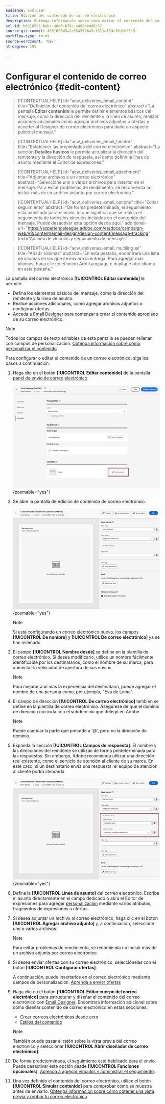 ```yaml
---
audience: end-user
title: Edición del contenido de correo electrónico
description: Obtenga información sobre cómo editar el contenido del correo electrónico en la interfaz de usuario web de Campaign
exl-id: b6316551-bebc-40e0-b75c-4408ce4d6c57
source-git-commit: 498162045a2a58a5326a3cf311a153cf9dfef5c3
workflow-type: tm+mt
source-wordcount: '687'
ht-degree: 19%

---
```


# Configurar el contenido de correo electrónico {#edit-content}

>[!CONTEXTUALHELP]
>id="acw_deliveries_email_content"
>title="Definición del contenido del correo electrónico"
>abstract="La pantalla **Editar contenido** le permite definir elementos básicos del mensaje, como la dirección del remitente y la línea de asunto, realizar acciones adicionales como agregar archivos adjuntos u ofertas y acceder al Designer de correo electrónico para darle un aspecto pulido al mensaje."

>[!CONTEXTUALHELP]
>id="acw_deliveries_email_header"
>title="Establecer las propiedades del correo electrónico"
>abstract="La sección **Detalles básicos** le permite actualizar la dirección del remitente y la dirección de respuesta, así como definir la línea de asunto mediante el Editor de expresiones."

>[!CONTEXTUALHELP]
>id="acw_deliveries_email_attachment"
>title="Adjuntar archivos a un correo electrónico"
>abstract="Seleccione uno o varios archivos para insertar en el mensaje. Para evitar problemas de rendimiento, se recomienda no incluir más de un archivo adjunto por correo electrónico."

>[!CONTEXTUALHELP]
>id="acw_deliveries_email_options"
>title="Editar seguimiento"
>abstract="De forma predeterminada, el seguimiento está habilitado para el envío, lo que significa que se realiza el seguimiento de todos los vínculos incluidos en el contenido del mensaje. Puede desactivar esta opción desde aquí."
>additional-url="https://experienceleague.adobe.com/es/docs/campaign-web/v8/content/email-design/design-content/message-tracking" text="Adición de vínculos y seguimiento de mensajes"

>[!CONTEXTUALHELP]
>id="acw_deliveries_email_multilingual"
>title="Añadir idiomas"
>abstract="En esta pestaña, encontrará una lista de idiomas en los que se enviará la entrega. Para agregar más idiomas, haga clic en el botón Add Language o duplique otro idioma en esta pestaña."

La pantalla del correo electrónico **[!UICONTROL Editar contenido]** le permite:

* Defina los elementos básicos del mensaje, como la dirección del remitente y la línea de asunto.
* Realice acciones adicionales, como agregar archivos adjuntos o configurar ofertas.
* Acceda a [Email Designer](get-started-email-designer.md#start-authoring) para comenzar a crear el contenido apropiado de su correo electrónico.

>[!NOTE]
>
>Todos los campos de texto editables de esta pantalla se pueden rellenar con campos de personalización. [Obtenga información sobre cómo personalizar el contenido](../personalization/personalize.md)

Para configurar o editar el contenido de un correo electrónico, siga los pasos a continuación.

1. Haga clic en el botón **[!UICONTROL Editar contenido]** de la pantalla [panel de envío de correo electrónico](../email/create-email.md).

   ![Captura de pantalla que muestra el botón Editar contenido en el panel de envío de correo electrónico.](assets/email-edit-content-button.png){zoomable="yes"}

1. Se abre la pantalla de edición de contenido de correo electrónico.

   ![Captura de pantalla que muestra el panel de edición de contenido de correo electrónico.](assets/email-edit-content-dashboard.png){zoomable="yes"}

   >[!NOTE]
   >
   >Si está configurando un correo electrónico nuevo, los campos **[!UICONTROL De nombre]** y **[!UICONTROL De correo electrónico]** ya se han rellenado.

1. El campo **[!UICONTROL Nombre desde]** se define en la plantilla de correo electrónico. Si desea modificarlo, utilice un nombre fácilmente identificable por los destinatarios, como el nombre de su marca, para aumentar la velocidad de apertura de sus envíos.

   >[!NOTE]
   >
   >Para mejorar aún más la experiencia del destinatario, puede agregar el nombre de una persona como, por ejemplo, &quot;Eva de Luma&quot;.

1. El campo de dirección **[!UICONTROL De correo electrónico]** también se define en la plantilla de correo electrónico. Asegúrese de que el dominio de dirección coincida con el subdominio que delegó en Adobe.

   >[!NOTE]
   >
   >Puede cambiar la parte que precede a &#39;@&#39;, pero no la dirección de dominio.

1. Expanda la sección **[!UICONTROL Campos de respuesta]**. El nombre y las direcciones del remitente se utilizan de forma predeterminada para las respuestas. Sin embargo, Adobe recomienda utilizar una dirección real existente, como el servicio de atención al cliente de su marca. En este caso, si un destinatario envía una respuesta, el equipo de atención al cliente podrá atenderla.

   ![Captura de pantalla que muestra la sección Campos de respuesta en el editor de contenido de correo electrónico.](assets/email-edit-content-reply-to.png){zoomable="yes"}

1. Defina la **[!UICONTROL Línea de asunto]** del correo electrónico. Escriba el asunto directamente en el campo dedicado o abra el Editor de expresiones para agregar [personalización](../personalization/personalize.md) mediante varios atributos, fragmentos de expresiones u ofertas.

1. Si desea adjuntar un archivo al correo electrónico, haga clic en el botón **[!UICONTROL Agregar archivo adjunto]** y, a continuación, seleccione uno o varios archivos.

   >[!NOTE]
   >
   >Para evitar problemas de rendimiento, se recomienda no incluir más de un archivo adjunto por correo electrónico.

   <!--limitation on size + number of files?-->

1. Si desea enviar ofertas con su correo electrónico, selecciónelas con el botón **[!UICONTROL Configurar ofertas]**.

   A continuación, puede insertarlos en el correo electrónico mediante campos de personalización. [Aprenda a enviar ofertas](../msg/offers.md)

1. Haga clic en el botón **[!UICONTROL Editar cuerpo del correo electrónico]** para estructurar y diseñar el contenido del correo electrónico con [Email Designer](get-started-email-designer.md#start-authoring). Encontrará información adicional sobre cómo diseñar contenido de correo electrónico en estas secciones:

   * [Crear correos electrónicos desde cero](create-email-content.md)
   * [Estilos del contenido](get-started-email-style.md)

   >[!NOTE]
   >
   >También puede pasar el ratón sobre la vista previa del correo electrónico y seleccionar **[!UICONTROL Abrir diseñador de correo electrónico]**.

1. De forma predeterminada, el seguimiento está habilitado para el envío. Puede desactivar esta opción desde **[!UICONTROL Funciones opcionales]**. [Aprenda a agregar vínculos y administrar el seguimiento](message-tracking.md).

1. Una vez definido el contenido del correo electrónico, utilice el botón **[!UICONTROL Simular contenido]** para comprobar cómo se muestra antes de enviarlo. [Obtenga información sobre cómo obtener una vista previa y probar tu correo electrónico](../preview-test/preview-test.md).